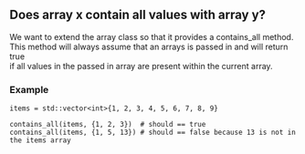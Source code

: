 ## Does array x contain all values with array y?
We want to extend the array class so that it provides a contains_all method.  
This method will always assume that an arrays is passed in and will return true  
if all values in the passed in array are present within the current array.  

### Example
    items = std::vector<int>{1, 2, 3, 4, 5, 6, 7, 8, 9}
    
    contains_all(items, {1, 2, 3})  # should == true
    contains_all(items, {1, 5, 13}) # should == false because 13 is not in  
    the items array
